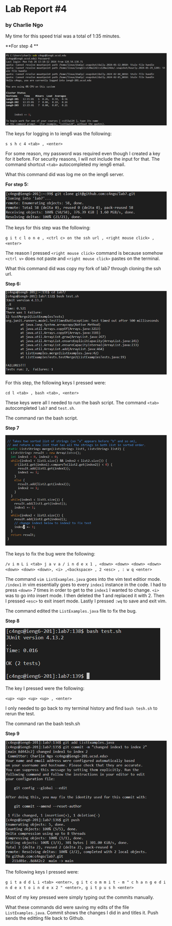 # Lab Report #4
### by Charlie Ngo

My time for this speed trial was a total of 1:35 minutes. 

**For step 4 **

![alt text](<LogIn_ieng6 - Copy.png>)

The keys for logging in to ieng6 was the following:

`s s h c 4 <tab> , <enter>` 

For some reason, my password was required even though I created a key for it before. For security reasons, I will not include the input for that.
The command shortcut `<tab>` autocompleted my ieng6 email.

What this command did was log me on the ieng6 server.

**For step 5:**

![alt text](gitClone.png)

The keys for this step was the following:

`g i t c l o n e , <ctrl c> on the ssh url , <right mouse click> , <enter>` 

The reason I pressed `<right mouse click>` command is because somehow `<ctrl v>` does not paste and `<right mouse click>` pastes on the terminal.


What this command did was copy my fork of lab7 through cloning the ssh url.

**Step 6:**

![alt text](testFail.png)

For this step, the following keys I pressed were:

`cd l <tab> , bash <tab>, <enter>`

These keys were all I needed to run the bash script. The command `<tab>` autocompleted `lab7` and `test.sh`.

The command ran the bash script.

**Step 7**

![alt text](vimEdit.png)

The keys to fix the bug were the following:

`/v i m L i <tab> j a v a / i n d e x 1 , <down> <down> <down> <down> <down> <down> <down>, <i> ,<backspace> , 2 <esc> , : w q <enter>`

The command `vim ListExamples.java` goes into the vim text editior mode. `/index1` in vim essentially goes to every `index1` instance in the code. I had to press `<down>` 7 times in order to get to the `index1` I wanted to change. `<i>` was to go into insert mode. I then deleted the 1 and replaced it with 2. Then I pressed `<esc>` to exit insert mode. Lastly I pressed `:wq` to save and exit vim.

The command edited the `ListExamples.java` file to fix the bug. 

**Step 8** 

![alt text](testSuccess.png)

The key I pressed were the following:

`<up> <up> <up> <up> , <enter>`

I only needed to go back to my terminal history and find `bash tesh.sh` to rerun the test.

The command ran the bash tesh.sh

**Step 9**

![alt text](pushToRepo.png)

The following keys I pressed were:

`g i t a d d L i <tab> <enter>, g i t c o m m i t - m " c h a n g e d i n d e x t o i n d e x 2 " <enter>, g i t p u s h <enter>`

Most of my key pressed were simply typing out the commits manually. 

What these commands did were saving my edits of the file `ListExamples.java`. Commit shows the changes I did in and titles it. Push sends the editting file back to Github.

